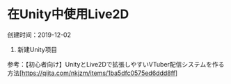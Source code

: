 # 在Unity中使用Live2D
创建时间：2019-12-02

1. 新建Unity项目

参考：【初心者向け】UnityとLive2Dで拡張しやすいVTuber配信システムを作る方法[https://qiita.com/nkjzm/items/1ba5dfc0575ed6ddd8ff]